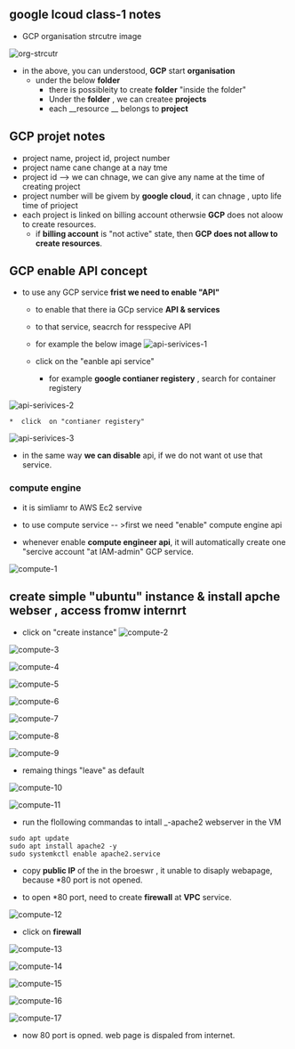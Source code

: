 ## google lcoud class-1 notes

* GCP organisation strcutre image

![org-strcutr](./images/gcp-oganisation-strcuture.svg)


* in the above, you can understood, __GCP__ start __organisation__
  * under the below __folder__
    * there is possibleity to create  __folder__ "inside the folder"
    * Under the __folder__ ,  we can createe __projects__
    * each __resource __ belongs to __project__

## GCP projet notes

* project name, project id, project number
* project name cane change at a nay tme
* project id --> we can chnage, we can give any name at the time of creating project
* project number will be givem by __google cloud__, it can chnage , upto life time of prioject
* each project is linked on billing account otherwsie __GCP__ does not aloow to create resources.
  * if __billing account__ is "not active" state, then __GCP does not allow to create resources__.

## GCP enable API concept


* to use any GCP service __frist we need to enable "API"__
  * to enable that  there ia GCp service __API & services__
  * to that service, seacrch for resspecive API
  * for  example the below image 
![api-serivices-1](./images/api-services-image-1.PNG)

  * click on the "eanble api service" 
    * for example __google  contianer registery__  , search for container registery

![api-serivices-2](./images/api-services-image-2.PNG)

    *  click  on "contianer registery"

![api-serivices-3](./images/api-services-image-3.PNG)

* in the same way __we can disable__ api, if we do not want ot use that service.



### compute engine

* it is  simliamr to AWS Ec2 servive
* to use compute service -- >first we need "enable" compute engine api

* whenever enable  __compute engineer api__, it will automatically create one "sercive account "at IAM-admin" GCP service.

![compute-1](./images/compute-1.PNG)

 ## create simple "ubuntu" instance & install apche webser , access fromw internrt

* click on "create instance"
![compute-2](./images/compute-2.PNG)

![compute-3](./images/compute-3.PNG)

![compute-4](./images/compute-4.PNG)

![compute-5](./images/compute-5.PNG)

![compute-6](./images/compute-6.PNG)

![compute-7](./images/compute-7.PNG)

![compute-8](./images/compute-8.PNG)

![compute-9](./images/compute-9.PNG)

* remaing things "leave" as default

![compute-10](./images/compute-10.PNG)

![compute-11](./images/compute-11.PNG)

* run the flollowing commandas to intall _-apache2 webserver in the VM

```
sudo apt update
sudo apt install apache2 -y
sudo systemkctl enable apache2.service
```


* copy __public IP__ of the in the broeswr , it unable to disaply webapage, because *80 port is not opened.


* to open *80 port, need to create __firewall__ at __VPC__ service.

![compute-12](./images/compute-12.PNG)

* click on __firewall__

![compute-13](./images/compute-13.PNG)

![compute-14](./images/compute-14.PNG)

![compute-15](./images/compute-15.PNG)

![compute-16](./images/compute-16.PNG)

![compute-17](./images/compute-17.PNG)


* now 80 port is opned. web page is dispaled from internet.


